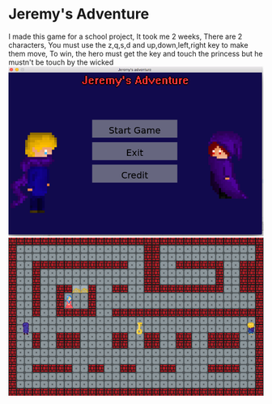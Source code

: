 # Jeremy's Adventure
I made this game for a school project,
It took me 2 weeks,
There are 2 characters,
You must use the z,q,s,d and up,down,left,right key to make them move,
To win, the hero must get the key and touch the princess but he mustn't be touch by the wicked
![main menu](menu.png)
![level](level.png)
